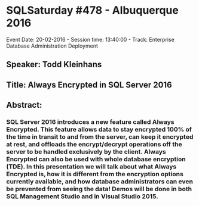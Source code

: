 # SQLSaturday #478 - Albuquerque 2016
Event Date: 20-02-2016 - Session time: 13:40:00 - Track: Enterprise Database Administration  Deployment
## Speaker: Todd Kleinhans
## Title: Always Encrypted in SQL Server 2016
## Abstract:
### SQL Server 2016 introduces a new feature called Always Encrypted. This feature allows data to stay encrypted 100% of the time in transit to and from the server, can keep it encrypted at rest, and offloads the encrypt/decrypt operations off the server to be handled exclusively by the client. Always Encrypted can also be used with whole database encryption (TDE). In this presentation we will talk about what Always Encrypted is, how it is different from the encryption options currently available, and how database administrators can even be prevented from seeing the data! Demos will be done in both SQL Management Studio and in Visual Studio 2015.
